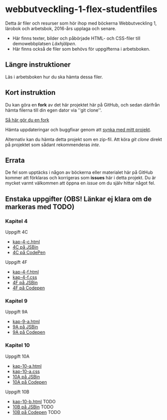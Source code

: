 # webbutveckling-1-flex-studentfiles

Detta är filer och resurser som hör ihop med böckerna Webbutveckling 1, lärobok och arbetsbok, 2016-års
upplaga och senare.

 * Här finns texter, bilder och påbörjade HTML- och CSS-filer till demowebbplatsen _Läxhjälpen_.
 * Här finns också de filer som behövs för uppgifterna i arbetsboken.

## Längre instruktioner

Läs i arbetsboken hur du ska hämta dessa filer.

## Kort instruktion

Du kan göra en __fork__ av det här projektet här på GitHub, och sedan därifrån hämta
filerna till din egen dator via ''git clone''.

[Så här gör du en fork](https://help.github.com/articles/fork-a-repo/)

Hämta uppdateringar och buggfixar genom att
[synka med mitt projekt](https://help.github.com/articles/syncing-a-fork/).

Alternativ kan du hämta detta projekt som en zip-fil. Att köra _git clone_ direkt på projektet
som sådant rekommenderas _inte_.

## Errata

De fel som upptäcks i någon av böckerna eller materialet här på GitHub kommer att förklaras och
korrigeras som __issues__ här i detta projekt. Du är mycket varmt välkommen att öppna en _issue_
om du själv hittar något fel.

## Enstaka uppgifter (OBS! Länkar ej klara om de markeras med TODO)

### Kapitel 4

Uppgift 4C
 * [kap-4-c.html](https://raw.githubusercontent.com/itpastorn/webbutveckling-1-flex-studentfiles/master/uppgifter/kap-4-c.html)
 * [4C på JSBin](http://jsbin.com/utijuv/2/edit)
 * [4C på CodePen](http://codepen.io/itpastorn/pen/ZOmmjK)

Uppgift 4F
 * [kap-4-f.html](https://raw.githubusercontent.com/itpastorn/webbutveckling-1-flex-studentfiles/master/uppgifter/kap-4-f.html)
 * [kap-4-f.css](https://raw.githubusercontent.com/itpastorn/webbutveckling-1-flex-studentfiles/master/uppgifter/kap-4-f.css)
 * [4F på JSBin](http://jsbin.com/isuyar/edit)
 * [4F på Codepen](http://codepen.io/itpastorn/pen/WxYLqr)

### Kapitel 9

Uppgift 9A
 * [kap-9-a.html](https://raw.githubusercontent.com/itpastorn/webbutveckling-1-flex-studentfiles/master/uppgifter/kap-9-a.html)
 * [9A på JSBin](http://jsbin.com/imaquk/edit)
 * [9A på Codepen](http://codepen.io/itpastorn/pen/grQyyg)

### Kapitel 10

Uppgift 10A
 * [kap-10-a.html](https://raw.githubusercontent.com/itpastorn/webbutveckling-1-flex-studentfiles/master/uppgifter/kap-10-a.html)
 * [kap-10-a.css](https://raw.githubusercontent.com/itpastorn/webbutveckling-1-flex-studentfiles/master/uppgifter/kap-10-a.css)
 * [10A på JSBin](http://jsbin.com/ifikin/1/edit)
 * [10A på Codepen](http://codepen.io/itpastorn/pen/JKZqXo)

Uppgift 10B
 * [kap-10-b.html](todo) TODO
 * [10B på JSBin](todo) TODO
 * [10B på Codepen](todo) TODO
